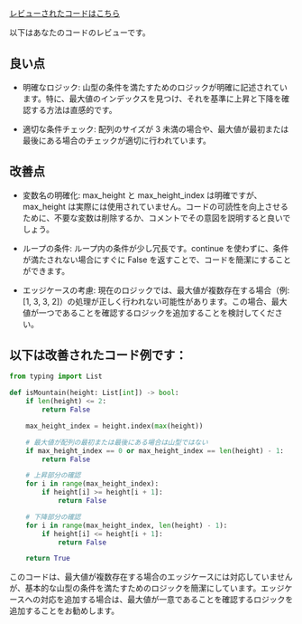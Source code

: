 [レビューされたコードはこちら](/journal/2025/10/practice_codes/isMountain.py)

以下はあなたのコードのレビューです。

## 良い点

- 明確なロジック: 山型の条件を満たすためのロジックが明確に記述されています。特に、最大値のインデックスを見つけ、それを基準に上昇と下降を確認する方法は直感的です。

- 適切な条件チェック: 配列のサイズが 3 未満の場合や、最大値が最初または最後にある場合のチェックが適切に行われています。

## 改善点

- 変数名の明確化: max_height と max_height_index は明確ですが、max_height は実際には使用されていません。コードの可読性を向上させるために、不要な変数は削除するか、コメントでその意図を説明すると良いでしょう。

- ループの条件: ループ内の条件が少し冗長です。continue を使わずに、条件が満たされない場合にすぐに False を返すことで、コードを簡潔にすることができます。

- エッジケースの考慮: 現在のロジックでは、最大値が複数存在する場合（例: [1, 3, 3, 2]）の処理が正しく行われない可能性があります。この場合、最大値が一つであることを確認するロジックを追加することを検討してください。

## 以下は改善されたコード例です：

```python
from typing import List

def isMountain(height: List[int]) -> bool:
    if len(height) <= 2:
        return False

    max_height_index = height.index(max(height))

    # 最大値が配列の最初または最後にある場合は山型ではない
    if max_height_index == 0 or max_height_index == len(height) - 1:
        return False

    # 上昇部分の確認
    for i in range(max_height_index):
        if height[i] >= height[i + 1]:
            return False

    # 下降部分の確認
    for i in range(max_height_index, len(height) - 1):
        if height[i] <= height[i + 1]:
            return False

    return True
```

このコードは、最大値が複数存在する場合のエッジケースには対応していませんが、基本的な山型の条件を満たすためのロジックを簡潔にしています。エッジケースへの対応を追加する場合は、最大値が一意であることを確認するロジックを追加することをお勧めします。
